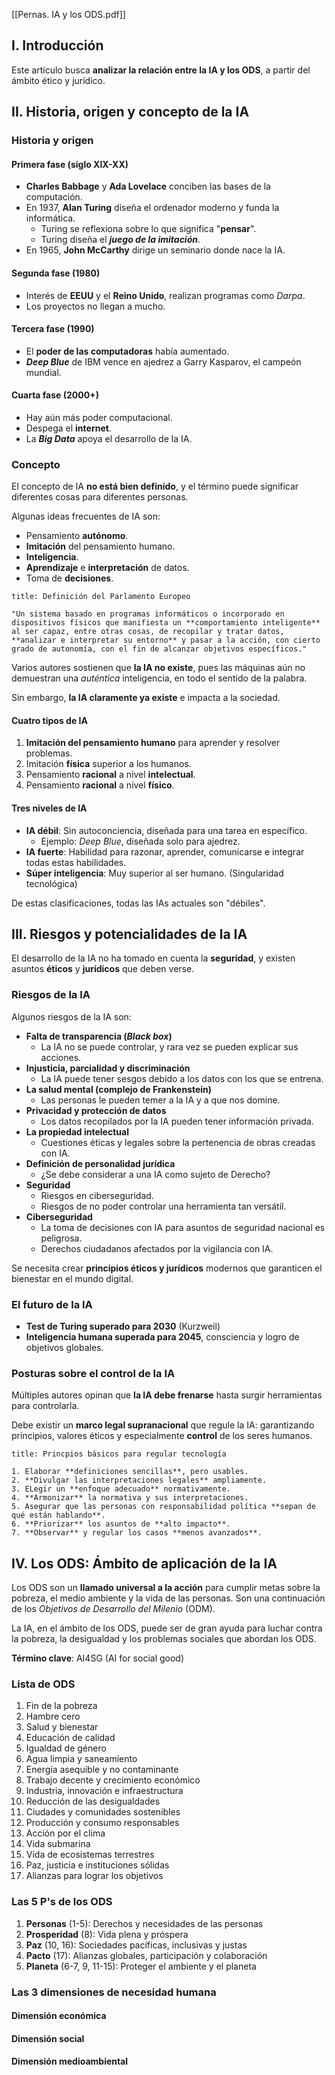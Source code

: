[[Pernas. IA y los ODS.pdf]]

## I. Introducción

Este artículo busca **analizar la relación entre la IA y los ODS**, a partir del ámbito ético y jurídico.

## II. Historia, origen y concepto de la IA

### Historia y origen

#### Primera fase (siglo XIX-XX)

- **Charles Babbage** y **Ada Lovelace** conciben las bases de la computación.
- En 1937, **Alan Turing** diseña el ordenador moderno y funda la informática.
	- Turing se reflexiona sobre lo que significa "**pensar**".
	- Turing diseña el ***juego de la imitación***.
- En 1965, **John McCarthy** dirige un seminario donde nace la IA.

#### Segunda fase (1980)

- Interés de **EEUU** y el **Reino Unido**, realizan programas como *Darpa*.
- Los proyectos no llegan a mucho.

#### Tercera fase (1990)

- El **poder de las computadoras** había aumentado.
- ***Deep Blue*** de IBM vence en ajedrez a Garry Kasparov, el campeón mundial.

#### Cuarta fase (2000+)

- Hay aún más poder computacional.
- Despega el **internet**.
- La ***Big Data*** apoya el desarrollo de la IA.

### Concepto

El concepto de IA **no está bien definido**, y el término puede significar diferentes cosas para diferentes personas.

Algunas ideas frecuentes de IA son:

- Pensamiento **autónomo**.
- **Imitación** del pensamiento humano.
- **Inteligencia**.
- **Aprendizaje** e **interpretación** de datos.
- Toma de **decisiones**.

```ad-quote
title: Definición del Parlamento Europeo

"Un sistema basado en programas informáticos o incorporado en dispositivos físicos que manifiesta un **comportamiento inteligente** al ser capaz, entre otras cosas, de recopilar y tratar datos, **analizar e interpretar su entorno** y pasar a la acción, con cierto grado de autonomía, con el fin de alcanzar objetivos específicos."

```


Varios autores sostienen que **la IA no existe**, pues las máquinas aún no demuestran una *auténtica* inteligencia, en todo el sentido de la palabra.

Sin embargo, **la IA claramente ya existe** e impacta a la sociedad.

#### Cuatro tipos de IA

1. **Imitación del pensamiento humano** para aprender y resolver problemas.
2. Imitación **física** superior a los humanos.
3. Pensamiento **racional** a nivel **intelectual**.
4. Pensamiento **racional** a nivel **físico**.

#### Tres niveles de IA

- **IA débil**: Sin autoconciencia, diseñada para una tarea en específico.
	- Ejemplo: *Deep Blue*, diseñada solo para ajedrez.
- **IA fuerte**: Habilidad para razonar, aprender, comunicarse e integrar todas estas habilidades.
- **Súper inteligencia**: Muy superior al ser humano. (Singularidad tecnológica)

De estas clasificaciones, todas las IAs actuales son "débiles".

## III. Riesgos y potencialidades de la IA

El desarrollo de la IA no ha tomado en cuenta la **seguridad**, y existen asuntos **éticos** y **jurídicos** que deben verse.

### Riesgos de la IA

Algunos riesgos de la IA son:

- **Falta de transparencia (*Black box*)**
	- La IA no se puede controlar, y rara vez se pueden explicar sus acciones.
- **Injusticia, parcialidad y discriminación**
	- La IA puede tener sesgos debido a los datos con los que se entrena.
- **La salud mental (complejo de Frankenstein)**
	- Las personas le pueden temer a la IA y a que nos domine.
- **Privacidad y protección de datos**
	- Los datos recopilados por la IA pueden tener información privada.
- **La propiedad intelectual**
	- Cuestiones éticas y legales sobre la pertenencia de obras creadas con IA.
- **Definición de personalidad jurídica**
	- ¿Se debe considerar a una IA como sujeto de Derecho?
- **Seguridad**
	- Riesgos en ciberseguridad.
	- Riesgos de no poder controlar una herramienta tan versátil.
- **Ciberseguridad**
	- La toma de decisiones con IA para asuntos de seguridad nacional es peligrosa.
	- Derechos ciudadanos afectados por la vigilancia con IA.

Se necesita crear **principios éticos y jurídicos** modernos que garanticen el bienestar en el mundo digital.

### El futuro de la IA

- **Test de Turing superado para 2030** (Kurzweil)
- **Inteligencia humana superada para 2045**, consciencia y logro de objetivos globales.

### Posturas sobre el control de la IA

Múltiples autores opinan que **la IA debe frenarse** hasta surgir herramientas para controlarla.

Debe existir un **marco legal supranacional** que regule la IA: garantizando principios, valores éticos y especialmente **control** de los seres humanos.

```ad-note
title: Princpios básicos para regular tecnología

1. Elaborar **definiciones sencillas**, pero usables.
2. **Divulgar las interpretaciones legales** ampliamente.
3. ELegir un **enfoque adecuado** normativamente.
4. **Armonizar** la normativa y sus interpretaciones.
5. Asegurar que las personas con responsabilidad política **sepan de qué están hablando**.
6. **Priorizar** los asuntos de **alto impacto**.
7. **Observar** y regular los casos **menos avanzados**.

```

## IV. Los ODS: Ámbito de aplicación de la IA

Los ODS son un **llamado universal a la acción** para cumplir metas sobre la pobreza, el medio ambiente y la vida de las personas. Son una continuación de los *Objetivos de Desarrollo del Milenio* (ODM).

La IA, en el ámbito de los ODS, puede ser de gran ayuda para luchar contra la pobreza, la desigualdad y los problemas sociales que abordan los ODS.

**Término clave**: AI4SG (AI for social good)

### Lista de ODS

1. Fin de la pobreza
2. Hambre cero
3. Salud y bienestar
4. Educación de calidad
5. Igualdad de género
6. Agua limpia y saneamiento
7. Energía asequible y no contaminante
8. Trabajo decente y crecimiento económico
9. Industria, innovación e infraestructura
10. Reducción de las desigualdades
11. Ciudades y comunidades sostenibles
12. Producción y consumo responsables
13. Acción por el clima
14. Vida submarina
15. Vida de ecosistemas terrestres
16. Paz, justicia e instituciones sólidas
17. Alianzas para lograr los objetivos

### Las 5 P's de los ODS

1. **Personas** (1-5): Derechos y necesidades de las personas
2. **Prosperidad** (8): Vida plena y próspera
3. **Paz** (10, 16): Sociedades pacíficas, inclusivas y justas
4. **Pacto** (17): Alianzas globales, participación y colaboración
5. **Planeta** (6-7, 9, 11-15): Proteger el ambiente y el planeta

### Las 3 dimensiones de necesidad humana

#### Dimensión económica



#### Dimensión social

#### Dimensión medioambiental